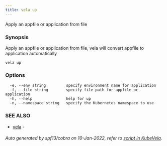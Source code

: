 ```yaml
---
title: vela up
---
```


Apply an appfile or application from file

### Synopsis

Apply an appfile or application from file, vela will convert appfile to application automatically

```
vela up
```

### Options

```
  -e, --env string         specify environment name for application
  -f, --file string        specify file path for appfile or application
  -h, --help               help for up
  -n, --namespace string   specify the Kubernetes namespace to use
```

### SEE ALSO

* [vela](vela)	 - 

###### Auto generated by spf13/cobra on 10-Jan-2022, refer to [script in KubeVela](https://github.com/oam-dev/kubevela/tree/master/hack/docgen).
